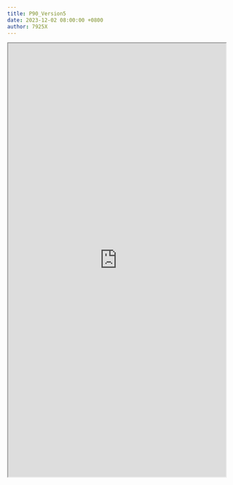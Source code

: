 ```yaml
---
title: P90_Version5
date: 2023-12-02 08:00:00 +0800
author: 7925X
---
```


<iframe src="https://y.dialwo.com/7925X2024/20231202-P90_Version5.pdf" width="100%" height="1000px"></iframe>
